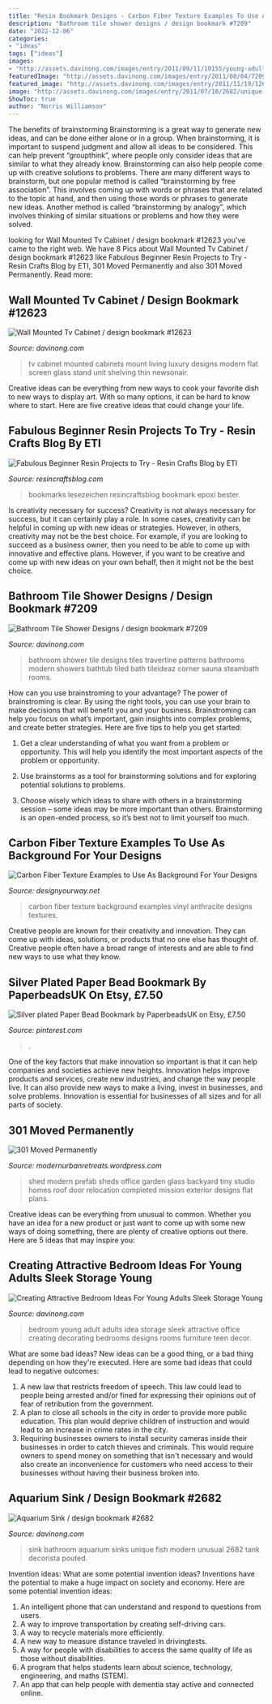 ```yaml
---
title: "Resin Bookmark Designs - Carbon Fiber Texture Examples To Use As Background For Your Designs"
description: "Bathroom tile shower designs / design bookmark #7209"
date: "2022-12-06"
categories:
- "ideas"
tags: ["ideas"]
images:
- "http://assets.davinong.com/images/entry/2011/09/11/10155/young-adult-bedroom.jpg"
featuredImage: "http://assets.davinong.com/images/entry/2011/08/04/7209/bathroom-shower-designs-photos.jpg"
featured_image: "http://assets.davinong.com/images/entry/2011/11/19/12623/wall-mount-tv-cabinets.jpg"
image: "http://assets.davinong.com/images/entry/2011/07/10/2682/unique-bathroom-sinks.jpg"
ShowToc: true
author: "Norris Williamson"
---
```



The benefits of brainstorming
Brainstorming is a great way to generate new ideas, and can be done either alone or in a group. When brainstorming, it is important to suspend judgment and allow all ideas to be considered. This can help prevent “groupthink”, where people only consider ideas that are similar to what they already know. Brainstorming can also help people come up with creative solutions to problems.
There are many different ways to brainstorm, but one popular method is called “brainstorming by free association”. This involves coming up with words or phrases that are related to the topic at hand, and then using those words or phrases to generate new ideas. Another method is called “brainstorming by analogy”, which involves thinking of similar situations or problems and how they were solved.

	

		
looking for Wall Mounted Tv Cabinet / design bookmark #12623 you've came to the right web. We have 8 Pics about Wall Mounted Tv Cabinet / design bookmark #12623 like Fabulous Beginner Resin Projects to Try - Resin Crafts Blog by ETI, 301 Moved Permanently and also 301 Moved Permanently. Read more:
		
    
## Wall Mounted Tv Cabinet / Design Bookmark #12623

<img loading=lazy src="http://assets.davinong.com/images/entry/2011/11/19/12623/wall-mount-tv-cabinets.jpg" onerror="this.onerror=null;this.src='https://tse1.mm.bing.net/th?id=OIP.4fXrktouDJA9VtRE6KJoPQHaHa&amp;pid=15.1';" alt="Wall Mounted Tv Cabinet / design bookmark #12623">

_Source: davinong.com_

>tv cabinet mounted cabinets mount living luxury designs modern flat screen glass stand unit shelving thin newsonair. 

	

Creative ideas can be everything from new ways to cook your favorite dish to new ways to display art. With so many options, it can be hard to know where to start. Here are five creative ideas that could change your life.

    
## Fabulous Beginner Resin Projects To Try - Resin Crafts Blog By ETI

<img loading=lazy src="https://resincraftsblog.com/wp-content/uploads/2018/09/DIY-Resin-Bookmarks-26-683x1024.jpg" onerror="this.onerror=null;this.src='https://tse1.mm.bing.net/th?id=OIP.Dd1BCJmzjQ86aCeXVB12ZwHaLG&amp;pid=15.1';" alt="Fabulous Beginner Resin Projects to Try - Resin Crafts Blog by ETI">

_Source: resincraftsblog.com_

>bookmarks lesezeichen resincraftsblog bookmark epoxi bester. 

	

Is creativity necessary for success?
Creativity is not always necessary for success, but it can certainly play a role. In some cases, creativity can be helpful in coming up with new ideas or strategies. However, in others, creativity may not be the best choice. For example, if you are looking to succeed as a business owner, then you need to be able to come up with innovative and effective plans. However, if you want to be creative and come up with new ideas on your own behalf, then it might not be the best choice.

    
## Bathroom Tile Shower Designs / Design Bookmark #7209

<img loading=lazy src="http://assets.davinong.com/images/entry/2011/08/04/7209/bathroom-shower-designs-photos.jpg" onerror="this.onerror=null;this.src='https://tse2.mm.bing.net/th?id=OIP.6ChxmqjxftAKTKyJDHEr1QHaJ4&amp;pid=15.1';" alt="Bathroom Tile Shower Designs / design bookmark #7209">

_Source: davinong.com_

>bathroom shower tile designs tiles travertine patterns bathrooms modern showers bathtub tiled bath tileideaz corner sauna steambath rooms. 

	

How can you use brainstroming to your advantage?
The power of brainstroming is clear. By using the right tools, you can use your brain to make decisions that will benefit you and your business. Brainstroming can help you focus on what’s important, gain insights into complex problems, and create better strategies. Here are five tips to help you get started: 
1. Get a clear understanding of what you want from a problem or opportunity. This will help you identify the most important aspects of the problem or opportunity. 

2. Use brainstorms as a tool for brainstorming solutions and for exploring potential solutions to problems. 

3. Choose wisely which ideas to share with others in a brainstorming session – some ideas may be more important than others. Brainstorming is an open-ended process, so it’s best not to limit yourself too much.

    
## Carbon Fiber Texture Examples To Use As Background For Your Designs

<img loading=lazy src="https://www.designyourway.net/blog/wp-content/uploads/2018/01/Vinyl-CarbonFiber-Anthracite-700x467.jpg" onerror="this.onerror=null;this.src='https://tse4.mm.bing.net/th?id=OIP.uaCLn4JTuENhp2cJKJSkJwHaE8&amp;pid=15.1';" alt="Carbon Fiber Texture Examples to Use As Background For Your Designs">

_Source: designyourway.net_

>carbon fiber texture background examples vinyl anthracite designs textures. 

	

Creative people are known for their creativity and innovation. They can come up with ideas, solutions, or products that no one else has thought of. Creative people often have a broad range of interests and are able to find new ways to use what they know.

    
## Silver Plated Paper Bead Bookmark By PaperbeadsUK On Etsy, £7.50

<img loading=lazy src="https://i.pinimg.com/originals/5b/15/51/5b1551ba5ab1f7985117625229239c82.jpg" onerror="this.onerror=null;this.src='https://tse1.mm.bing.net/th?id=OIP.vvcUuEV7SlCxx_exSf-IfgHaJ4&amp;pid=15.1';" alt="Silver plated Paper Bead Bookmark by PaperbeadsUK on Etsy, £7.50">

_Source: pinterest.com_

>. 

	

One of the key factors that make innovation so important is that it can help companies and societies achieve new heights. Innovation helps improve products and services, create new industries, and change the way people live. It can also provide new ways to make a living, invest in businesses, and solve problems. Innovation is essential for businesses of all sizes and for all parts of society.

    
## 301 Moved Permanently

<img loading=lazy src="http://modernurbanretreats.files.wordpress.com/2011/11/shed.jpg" onerror="this.onerror=null;this.src='https://tse4.mm.bing.net/th?id=OIP.pYAabh6dYA_bMt-cmfDp8gHaEs&amp;pid=15.1';" alt="301 Moved Permanently">

_Source: modernurbanretreats.wordpress.com_

>shed modern prefab sheds office garden glass backyard tiny studio homes roof door relocation completed mission exterior designs flat plans. 

	

Creative ideas can be everything from unusual to common. Whether you have an idea for a new product or just want to come up with some new ways of doing something, there are plenty of creative options out there. Here are 5 ideas that may inspire you: 

    
## Creating Attractive Bedroom Ideas For Young Adults Sleek Storage Young

<img loading=lazy src="http://assets.davinong.com/images/entry/2011/09/11/10155/young-adult-bedroom.jpg" onerror="this.onerror=null;this.src='https://tse1.mm.bing.net/th?id=OIP._xSNpjtirjz5-uxis9Wg-AHaHa&amp;pid=15.1';" alt="Creating Attractive Bedroom Ideas For Young Adults Sleek Storage Young">

_Source: davinong.com_

>bedroom young adult adults idea storage sleek attractive office creating decorating bedrooms designs rooms furniture teen decor. 

	

What are some bad ideas?
New ideas can be a good thing, or a bad thing depending on how they're executed. Here are some bad ideas that could lead to negative outcomes: 
1. A new law that restricts freedom of speech. This law could lead to people being arrested and/or fined for expressing their opinions out of fear of retribution from the government. 
2. A plan to close all schools in the city in order to provide more public education. This plan would deprive children of instruction and would lead to an increase in crime rates in the city. 
3. Requiring businesses owners to install security cameras inside their businesses in order to catch thieves and criminals. This would require owners to spend money on something that isn't necessary and would also create an inconvenience for customers who need access to their businesses without having their business broken into. 

    
## Aquarium Sink / Design Bookmark #2682

<img loading=lazy src="http://assets.davinong.com/images/entry/2011/07/10/2682/unique-bathroom-sinks.jpg" onerror="this.onerror=null;this.src='https://tse1.mm.bing.net/th?id=OIP.o-Ol8B-RxQ1HEyhxII5vMAHaFj&amp;pid=15.1';" alt="Aquarium Sink / design bookmark #2682">

_Source: davinong.com_

>sink bathroom aquarium sinks unique fish modern unusual 2682 tank decorista pouted. 

	

Invention ideas: What are some potential invention ideas?
Inventions have the potential to make a huge impact on society and economy. Here are some potential invention ideas:
1. An intelligent phone that can understand and respond to questions from users. 
2. A way to improve transportation by creating self-driving cars. 
3. A way to recycle materials more efficiently. 
4. A new way to measure distance traveled in drivingtests. 
5. A way for people with disabilities to access the same quality of life as those without disabilities. 
6. A program that helps students learn about science, technology, engineering, and maths (STEM). 
7. An app that can help people with dementia stay active and connected online.

